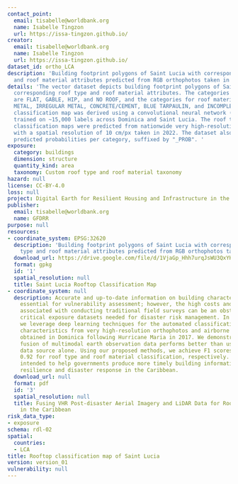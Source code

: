 ```yaml
---
contact_point:
  email: tisabelle@worldbank.org
  name: Isabelle Tingzon
  url: https://issa-tingzon.github.io/
creator:
  email: tisabelle@worldbank.org
  name: Isabelle Tingzon
  url: https://issa-tingzon.github.io/
dataset_id: ortho_LCA
description: 'Building footprint polygons of Saint Lucia with corresponding roof type
  and roof material attributes predicted from RGB orthophotos taken in 2022. '
details: 'The vector dataset depicts building footprint polygons of Saint Lucia with
  corresponding roof type and roof material attributes. The categories for roof type
  are FLAT, GABLE, HIP, and NO ROOF, and the categories for roof material are HEALTHY
  METAL, IRREGULAR METAL, CONCRETE/CEMENT, BLUE TARPAULIN, and INCOMPLETE. The roof
  classification map was derived using a convolutional neural network (CNN) model
  trained on ~15,000 labels across Dominica and Saint Lucia. The roof type and roof
  classification maps were predicted from nationwide very high-resolution RGB orthophotos
  with a spatial resolution of 10 cm/px taken in 2022. The dataset also contains the
  predicted probabilities per category, suffixed by "_PROB". '
exposure:
  category: buildings
  dimension: structure
  quantity_kind: area
  taxonomy: Custom roof type and roof material taxonomy
hazard: null
license: CC-BY-4.0
loss: null
project: Digital Earth for Resilient Housing and Infrastructure in the Caribbean
publisher:
  email: tisabelle@worldbank.org
  name: GFDRR
purpose: null
resources:
- coordinate_system: EPSG:32620
  description: 'Building footprint polygons of Saint Lucia with corresponding roof
    type and roof material attributes predicted from RGB orthophotos taken in 2022. '
  download_url: https://drive.google.com/file/d/1VjaGp_Hhh7urqJsWU3QxYHirqQzReT8y/view?usp=drive_link
  format: gpkg
  id: '1'
  spatial_resolution: null
  title: Saint Lucia Rooftop Classification Map
- coordinate_system: null
  description: Accurate and up-to-date information on building characteristics is
    essential for vulnerability assessment; however, the high costs and long timeframes
    associated with conducting traditional field surveys can be an obstacle to obtaining
    critical exposure datasets needed for disaster risk management. In this work,
    we leverage deep learning techniques for the automated classification of roof
    characteristics from very high-resolution orthophotos and airborne LiDAR data
    obtained in Dominica following Hurricane Maria in 2017. We demonstrate that the
    fusion of multimodal earth observation data performs better than using any single
    data source alone. Using our proposed methods, we achieve F1 scores of 0.93 and
    0.92 for roof type and roof material classification, respectively. This work is
    intended to help governments produce more timely building information to improve
    resilience and disaster response in the Caribbean.
  download_url: null
  format: pdf
  id: '3'
  spatial_resolution: null
  title: Fusing VHR Post-disaster Aerial Imagery and LiDAR Data for Roof Classification
    in the Caribbean
risk_data_type:
- exposure
schema: rdl-02
spatial:
  countries:
  - LCA
title: Rooftop classification map of Saint Lucia
version: version_01
vulnerability: null
---
```

